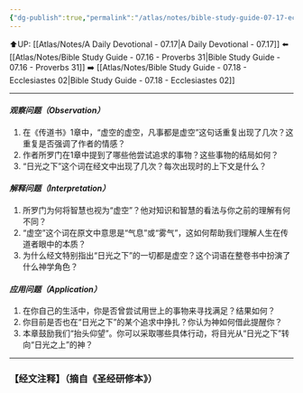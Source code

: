 ```yaml
---
{"dg-publish":true,"permalink":"/atlas/notes/bible-study-guide-07-17-ecclesiastes-01/"}
---
```


⬆️UP: [[Atlas/Notes/A Daily Devotional - 07.17\|A Daily Devotional - 07.17]]
⬅️ [[Atlas/Notes/Bible Study Guide - 07.16 - Proverbs 31\|Bible Study Guide - 07.16 - Proverbs 31]]
➡️ [[Atlas/Notes/Bible Study Guide - 07.18 - Ecclesiastes 02\|Bible Study Guide - 07.18 - Ecclesiastes 02]] 

---

#### *观察问题（Observation）*

1. 在《传道书》1章中，“虚空的虚空，凡事都是虚空”这句话重复出现了几次？这重复是否强调了作者的情感？
2. 作者所罗门在1章中提到了哪些他尝试追求的事物？这些事物的结局如何？
3. “日光之下”这个词在经文中出现了几次？每次出现时的上下文是什么？
#### *解释问题（Interpretation）*

1. 所罗门为何将智慧也视为“虚空”？他对知识和智慧的看法与你之前的理解有何不同？
2. “虚空”这个词在原文中意思是“气息”或“雾气”，这如何帮助我们理解人生在传道者眼中的本质？
3. 为什么经文特别指出“日光之下”的一切都是虚空？这个词语在整卷书中扮演了什么神学角色？
#### *应用问题（Application）*

1. 在你自己的生活中，你是否曾尝试用世上的事物来寻找满足？结果如何？
2. 你目前是否也在“日光之下”的某个追求中挣扎？你认为神如何借此提醒你？
3. 本章鼓励我们“抬头仰望”。你可以采取哪些具体行动，将目光从“日光之下”转向“日光之上”的神？


---
### 【经文注释】（摘自《圣经研修本》）

